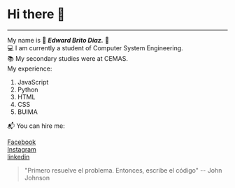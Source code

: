 # Hi there 👋
---
My name is :crown: ***Edward Brito Diaz.*** :crown: <br>
:computer: I am currently a student of Computer System Engineering.  <br>
:books: My secondary studies were at CEMAS. <br>
My experience:  
1. JavaScript  
2. Python  
3. HTML 
4. CSS  
5.  BUlMA     

:mailbox_with_mail: You can hire me:

[Facebook](https://www.facebook.com/EdwardBritoDiaz/) <br>
[Instagram](https://www.instagram.com/brito_edward11/)<br>
[linkedin](https://www.linkedin.com/in/edward-brito-diaz-b60909179/)

> "Primero resuelve el problema. Entonces, escribe el código"
-- John Johnson
<!--
**Edwardb11/Edwardb11** is a ✨ _special_ ✨ repository because its `README.md` (this file) appears on your GitHub profile.

Here are some ideas to get you started:

- 🔭 I’m currently working on my repository
- 🌱 I’m currently learning to manage my github
- 👯 I’m looking to collaborate on a project
- 🤔 I’m looking for help with ...
- 💬 Ask me about ...
- 📫 How to reach me: ...
- 😄 Pronouns: ...
- ⚡ Fun fact: ...
-->
